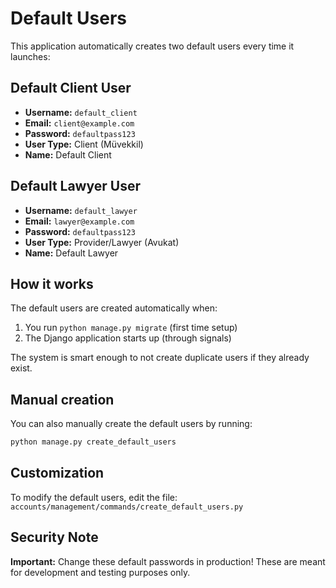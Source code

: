 # Default Users

This application automatically creates two default users every time it launches:

## Default Client User
- **Username:** `default_client`
- **Email:** `client@example.com`
- **Password:** `defaultpass123`
- **User Type:** Client (Müvekkil)
- **Name:** Default Client

## Default Lawyer User
- **Username:** `default_lawyer`
- **Email:** `lawyer@example.com`
- **Password:** `defaultpass123`
- **User Type:** Provider/Lawyer (Avukat)
- **Name:** Default Lawyer

## How it works

The default users are created automatically when:
1. You run `python manage.py migrate` (first time setup)
2. The Django application starts up (through signals)

The system is smart enough to not create duplicate users if they already exist.

## Manual creation

You can also manually create the default users by running:
```bash
python manage.py create_default_users
```

## Customization

To modify the default users, edit the file:
`accounts/management/commands/create_default_users.py`

## Security Note

**Important:** Change these default passwords in production! These are meant for development and testing purposes only.
